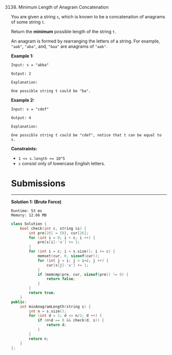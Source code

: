 3138. Minimum Length of Anagram Concatenation

You are given a string `s`, which is known to be a concatenation of anagrams of some string `t`.

Return the **minimum** possible length of the string `t`.

An anagram is formed by rearranging the letters of a string. For example, `"aab"`, `"aba"`, and, `"baa"` are anagrams of `"aab"`.

 

**Example 1:**
```
Input: s = "abba"

Output: 2

Explanation:

One possible string t could be "ba".
```

**Example 2:**
```
Input: s = "cdef"

Output: 4

Explanation:

One possible string t could be "cdef", notice that t can be equal to s.
```
 

**Constraints:**

* `1 <= s.length <= 10^5`
* `s` consist only of lowercase English letters.

# Submissions
---
**Solution 1: (Brute Force)**
```
Runtime: 53 ms
Memory: 12.66 MB
```
```c++
class Solution {
    bool check(int c, string &s) {
        int pre[26] = {0}, cur[26];
        for (int i = 0; i < c; i ++) {
            pre[s[i]-'a'] += 1;
        }
        for (int i = c; i < s.size(); i += c) {
            memset(cur, 0, sizeof(cur));
            for (int j = i; j < i+c; j ++) {
                cur[s[j]-'a'] += 1;
            }
            if (memcmp(pre, cur, sizeof(pre)) != 0) {
                return false;
            }
        }
        return true;
    }
public:
    int minAnagramLength(string s) {
        int n = s.size();
        for (int d = 1; d <= n/2; d ++) {
            if (n%d == 0 && check(d, s)) {
                return d;
            }
        }
        return n;
    }
};
```
